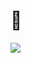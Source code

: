 <!--
 * @FilePath: 占位3.md
 * @Author: xitie2000
 * @Date: 2022-11-28 10:39:11
 * @Url: 
-->
# :smiling_face_with_three_hearts:	
![](https://xingqiu-tuchuang-1256524210.cos.ap-shanghai.myqcloud.com/12632/%E8%99%B9%E5%A4%8F%E6%8C%A5%E6%89%8B_1.gif)
